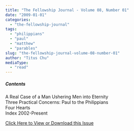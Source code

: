 ```yaml
---
title: "The Fellowship Journal - Volume 08, Number 01"
date: "2009-01-01"
categories: 
  - "the-fellowship-journal"
tags: 
  - "philippians"
  - "paul"
  - "matthew"
  - "parables"
slug: "the-fellowship-journal-volume-08-number-01"
author: "Titus Chu"
mediaType: 
  - "read"
---
```


##### Contents

A Real Case of a Man Ushering Men into Eternity  
Three Practical Concerns: Paul to the Philippians  
Four Hearts  
Index 2002-Present

[Click Here to View or Download this Issue](/wp-content/uploads/fj-2009-01-vol-08-num-01.pdf)
